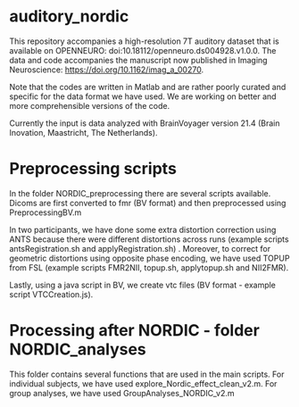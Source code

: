 # auditory_nordic

This repository accompanies a high-resolution 7T auditory dataset that is available on OPENNEURO: doi:10.18112/openneuro.ds004928.v1.0.0.
The data and code accompanies the manuscript now published in Imaging Neuroscience: https://doi.org/10.1162/imag_a_00270.

Note that the codes are written in Matlab and are rather poorly curated and specific for the data format we have used. We are working on better and more comprehensible versions of the code. 

Currently the input is data analyzed with BrainVoyager version 21.4 (Brain Inovation, Maastricht, The Netherlands). 

# Preprocessing scripts
In the folder NORDIC_preprocessing there are several scripts available. 
Dicoms are first converted to fmr (BV format) and then preprocessed using PreprocessingBV.m

In two participants,  we have done some extra distortion correction using ANTS because there were different distortions across runs (example scripts antsRegistration.sh and applyRegistration.sh) .
Moreover, to correct for geometric distortions using opposite phase encoding, we have used TOPUP from FSL (example scripts FMR2NII, topup.sh, applytopup.sh and NII2FMR).

Lastly, using a java script in BV, we create vtc files (BV format - example script VTCCreation.js).

# Processing after NORDIC - folder NORDIC_analyses

This folder contains several functions that are used in the main scripts.
For individual subjects, we have used explore_Nordic_effect_clean_v2.m.
For group analyses, we have used GroupAnalyses_NORDIC_v2.m
